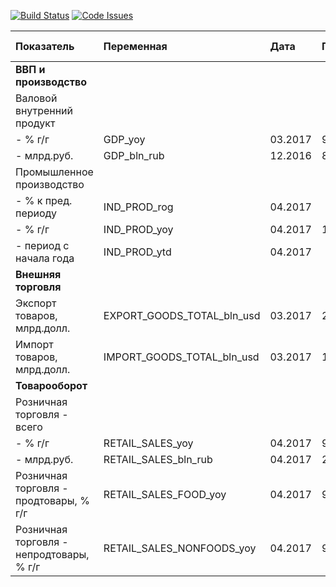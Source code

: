 [![Build Status](https://travis-ci.org/epogrebnyak/mini-kep.svg?branch=master)](https://travis-ci.org/epogrebnyak/mini-kep) [![Code Issues](https://www.quantifiedcode.com/api/v1/project/c2db5f2af9d54cb1888a21c37bfc24ec/badge.svg)](https://www.quantifiedcode.com/app/project/c2db5f2af9d54cb1888a21c37bfc24ec)

| Показатель                               | Переменная                 | Дата    | Год     | Квартал | Месяц  | График (мес.)                                                                                           |
|:-----------------------------------------|:---------------------------|:--------|:--------|:--------|:-------|:--------------------------------------------------------------------------------------------------------|
| **ВВП и производство**                   |                            |         |         |         |        |                                                                                                         |
| Валовой внутренний продукт               |                            |         |         |         |        |                                                                                                         |
|  - % г/г                                 | GDP_yoy                    | 03.2017 | 99.8    | 100.5   |        |                                                                                                         |
|  - млрд.руб.                             | GDP_bln_rub                | 12.2016 | 86044.0 | 24077.0 |        |                                                                                                         |
| Промышленное производство                |                            |         |         |         |        |                                                                                                         |
|  - % к пред. периоду                     | IND_PROD_rog               | 04.2017 |         | 83.1    | 97.7   | ![](https://github.com/epogrebnyak/mini-kep/raw/master/output/png/IND_PROD_rog_spark.png)               |
|  - % г/г                                 | IND_PROD_yoy               | 04.2017 | 101.3   | 100.1   | 102.3  | ![](https://github.com/epogrebnyak/mini-kep/raw/master/output/png/IND_PROD_yoy_spark.png)               |
|  - период с начала года                  | IND_PROD_ytd               | 04.2017 |         |         | 100.7  | ![](https://github.com/epogrebnyak/mini-kep/raw/master/output/png/IND_PROD_ytd_spark.png)               |
| **Внешняя торговля**                     |                            |         |         |         |        |                                                                                                         |
| Экспорт товаров, млрд.долл.              | EXPORT_GOODS_TOTAL_bln_usd | 03.2017 | 281.7   | 82.2    | 31.3   | ![](https://github.com/epogrebnyak/mini-kep/raw/master/output/png/EXPORT_GOODS_TOTAL_bln_usd_spark.png) |
| Импорт товаров, млрд.долл.               | IMPORT_GOODS_TOTAL_bln_usd | 03.2017 | 191.7   | 48.0    | 18.7   | ![](https://github.com/epogrebnyak/mini-kep/raw/master/output/png/IMPORT_GOODS_TOTAL_bln_usd_spark.png) |
| **Товарооборот**                         |                            |         |         |         |        |                                                                                                         |
| Розничная торговля - всего               |                            |         |         |         |        |                                                                                                         |
|  - % г/г                                 | RETAIL_SALES_yoy           | 04.2017 | 95.4    | 98.2    | 100.0  | ![](https://github.com/epogrebnyak/mini-kep/raw/master/output/png/RETAIL_SALES_yoy_spark.png)           |
|  - млрд.руб.                             | RETAIL_SALES_bln_rub       | 04.2017 | 28317.3 | 6735.4  | 2329.3 | ![](https://github.com/epogrebnyak/mini-kep/raw/master/output/png/RETAIL_SALES_bln_rub_spark.png)       |
| Розничная торговля - продтовары, % г/г   | RETAIL_SALES_FOOD_yoy      | 04.2017 | 95.0    | 97.0    | 99.0   | ![](https://github.com/epogrebnyak/mini-kep/raw/master/output/png/RETAIL_SALES_FOOD_yoy_spark.png)      |
| Розничная торговля - непродтовары, % г/г | RETAIL_SALES_NONFOODS_yoy  | 04.2017 | 95.8    | 99.3    | 100.9  | ![](https://github.com/epogrebnyak/mini-kep/raw/master/output/png/RETAIL_SALES_NONFOODS_yoy_spark.png)  |
